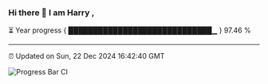 ### Hi there 👋 I am Harry , 

⏳ Year progress { █████████████████████████████▁ } 97.46 %

---

⏰ Updated on Sun, 22 Dec 2024 16:42:40 GMT

![Progress Bar CI](https://github.com/duykhang68/duykhang68/workflows/Progress%20Bar%20CI/badge.svg)
